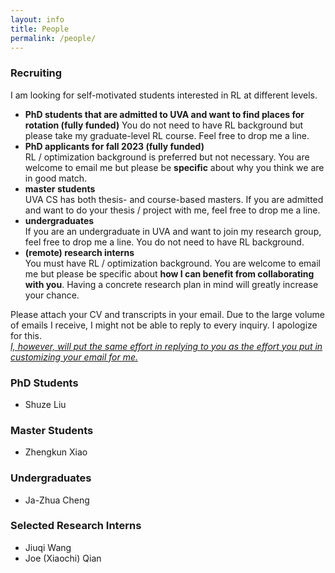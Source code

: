 ```yaml
---
layout: info
title: People 
permalink: /people/
---
```


### Recruiting

I am looking for self-motivated students interested in RL at different levels.

* **PhD students that are admitted to UVA and want to find places for rotation (fully funded)**
You do not need to have RL background but please take my graduate-level RL course. Feel free to drop me a line.
* **PhD applicants for fall 2023 (fully funded)**  
RL / optimization background is preferred but not necessary. You are welcome to email me but please be **specific** about why you think we are in good match. 
* **master students**  
UVA CS has both thesis- and course-based masters. If you are admitted and want to do your thesis / project with me, feel free to drop me a line.
* **undergraduates**  
If you are an undergraduate in UVA and want to join my research group, feel free to drop me a line. You do not need to have RL background.
* **(remote) research interns**  
    You must have RL / optimization background. You are welcome to email me but please be specific about **how I can benefit from collaborating with you**.
    Having a concrete research plan in mind will greatly increase your chance.

Please attach your CV and transcripts in your email. Due to the large volume of emails I receive, I might not be able to reply to every inquiry. I apologize for this.  
[*I, however, will put the same effort in replying to you as the effort you put in customizing your email for me.*](/blog/inquiry) 

### PhD Students
* Shuze Liu

### Master Students
* Zhengkun Xiao

### Undergraduates
* Ja-Zhua Cheng

### Selected Research Interns
* Jiuqi Wang  
* Joe (Xiaochi) Qian  